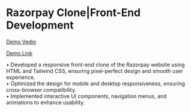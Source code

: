 # Razorpay Clone|Front-End Development
[Demo Vedio](https://drive.google.com/file/d/1XA62kujyxfBbT5rbA1XJgh3eI1oaY2t_/view?usp=sharing) 

[Demo Link](https://razorpay-clone-safiya.netlify.app/)

  • Developed a responsive front-end clone of the Razorpay website using HTML and Tailwind CSS, ensuring pixel-perfect 
 design and smooth user experience.<br>
 • Optimized the design for mobile and desktop responsiveness, ensuring cross-browser compatibility.<br>
 • Implemented interactive UI components, navigation menus, and animations to enhance usability.
